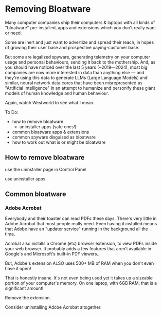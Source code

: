 # Removing Bloatware

Many computer companies ship their computers & laptops with all kinds of "bloatware" pre-installed, apps and extensions which you don't really want or need.&#x20;

Some are inert and just want to advertize and spread their reach, in hopes of growing their user base and prospective paying-customer base.

But some are legalized spyware, generating telemetry on your computer usage and personal behaviours, sending it back to the mothership. And, as you should have noticed over the last 5 years (\~2019—2024), most big companies are now more interested in data than anything else — and they're using this data to generate LLMs (Large Language Models) and similar, neural network data cores that have been misrepresented as "Artificial Intelligence" in an attempt to humanize and personify these giant models of human knowledge and human behaviour.

Again, watch Westworld to see what I mean.



To Do:

* how to remove bloatware
  * uninstaller apps (safe ones!)
* common bloatware apps & extensions
* common spyware disguised as bloatware
* how to work out what is or might be bloatware

## How to remove bloatware

use the uninstaller page in Control Panel

use uninstaller apps



## Common bloatware

### Adobe Acrobat

Everybody and their toaster can read PDFs these days. There's very little in Adobe Acrobat that most people really need. Even having it installed means that Adobe have an "updater service" running in the background all the time.

Acrobat also installs a Chrome (etc) browser extension, to view PDFs inside your web browser. It probably adds a few features that aren't available in Google's and Microsoft's built-in PDF viewers...&#x20;

But, Adobe's extension ALSO uses 500+ MB of RAM when you don't even have it open!

That is honestly insane. It's not even being used yet it takes up a sizeable portion of your computer's memory. On one laptop, with 6GB RAM, that is a significant amount!

Remove the extension.

Consider uninstalling Adobe Acrobat altogether.



